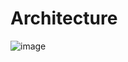 # Architecture

![image](https://github.com/shallow-rs/shallow/blob/main/doc/nameserver_architecture.png)